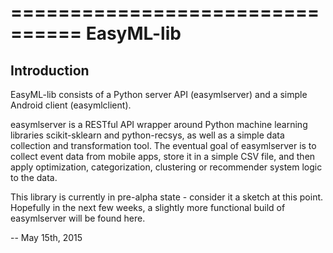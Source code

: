 ================================
EasyML-lib
================================

Introduction
------------
EasyML-lib consists of a Python server API (easymlserver) and a simple Android client (easymlclient).

easymlserver is a RESTful API wrapper around Python machine learning libraries scikit-sklearn and python-recsys, as well as a simple data collection and transformation tool.  The eventual goal of easymlserver is to collect event data from mobile apps, store it in a simple CSV file, and then apply optimization, categorization, clustering or recommender system logic to the data.

This library is currently in pre-alpha state - consider it a sketch at this point.  Hopefully in the next few weeks, a slightly more functional build of easymlserver will be found here.

-- May 15th, 2015